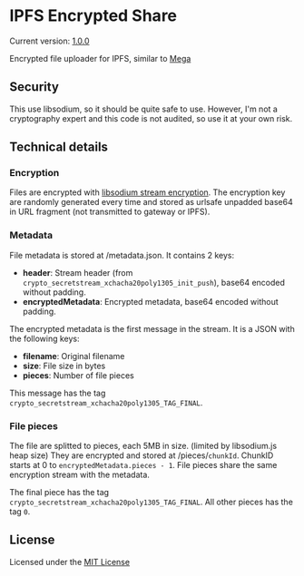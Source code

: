 # IPFS Encrypted Share

Current version: [1.0.0](https://ipfs.io/ipfs/QmYQLkWNYwXmqjTaP15kbfwzPGWEcBejAfAJMnmKmXwLFZ/)

Encrypted file uploader for IPFS, similar to [Mega](https://mega.co.nz/)

## Security

This use libsodium, so it should be quite safe to use. However, I'm not a cryptography expert and this code is not audited, so use it at your own risk.

## Technical details

### Encryption

Files are encrypted with [libsodium stream encryption](https://download.libsodium.org/doc/secret-key_cryptography/secretstream.html). The encryption key are randomly generated every time and stored as urlsafe unpadded base64 in URL fragment (not transmitted to gateway or IPFS).

### Metadata

File metadata is stored at /metadata.json. It contains 2 keys:

-   **header**: Stream header (from `crypto_secretstream_xchacha20poly1305_init_push`), base64 encoded without padding.
-   **encryptedMetadata**: Encrypted metadata, base64 encoded without padding.

The encrypted metadata is the first message in the stream. It is a JSON with the following keys:

-   **filename**: Original filename
-   **size**: File size in bytes
-   **pieces**: Number of file pieces

This message has the tag `crypto_secretstream_xchacha20poly1305_TAG_FINAL`.

### File pieces

The file are splitted to pieces, each 5MB in size. (limited by libsodium.js heap size) They are encrypted and stored at /pieces/`chunkId`. ChunkID starts at 0 to `encryptedMetadata.pieces - 1`. File pieces share the same encryption stream with the metadata.

The final piece has the tag `crypto_secretstream_xchacha20poly1305_TAG_FINAL`. All other pieces has the tag `0`.

## License

Licensed under the [MIT License](LICENSE)
